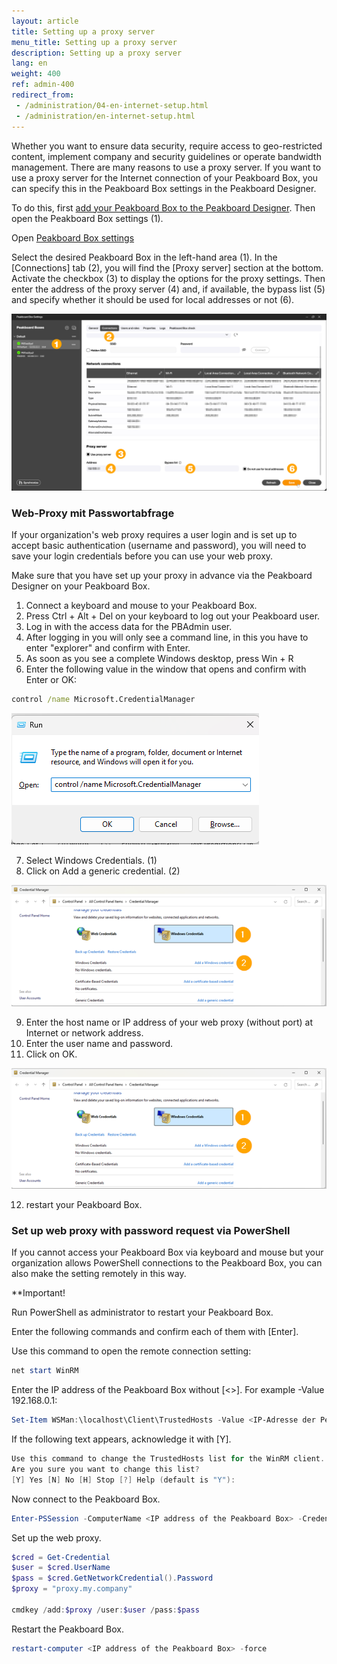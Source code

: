 ```yaml
---
layout: article
title: Setting up a proxy server
menu_title: Setting up a proxy server
description: Setting up a proxy server
lang: en
weight: 400
ref: admin-400
redirect_from:
 - /administration/04-en-internet-setup.html
 - /administration/en-internet-setup.html
---
```


Whether you want to ensure data security, require access to geo-restricted content, implement company and security guidelines or operate bandwidth management. There are many reasons to use a proxy server.
If you want to use a proxy server for the Internet connection of your Peakboard Box, you can specify this in the Peakboard Box settings in the Peakboard Designer.

To do this, first [add your Peakboard Box to the Peakboard Designer](https://help.peakboard.com/administration/en-adding.html). Then open the Peakboard Box settings (1).

Open [Peakboard Box settings](/assets/images/admin/proxy/en_proxy-01.png)

Select the desired Peakboard Box in the left-hand area (1). In the [Connections] tab (2), you will find the [Proxy server] section at the bottom.
Activate the checkbox (3) to display the options for the proxy settings.
Then enter the address of the proxy server (4) and, if available, the bypass list (5) and specify whether it should be used for local addresses or not (6).

![Proxy settings](/assets/images/admin/proxy/en_proxy-02.png)

### Web-Proxy mit Passwortabfrage

If your organization's web proxy requires a user login and is set up to accept basic authentication (username and password), you will need to save your login credentials before you can use your web proxy.

<div class="box-tip" markdown="1">
Make sure that you have set up your proxy in advance via the Peakboard Designer on your Peakboard Box.
</div>

1. Connect a keyboard and mouse to your Peakboard Box.
2. Press Ctrl + Alt + Del on your keyboard to log out your Peakboard user.
3. Log in with the access data for the PBAdmin user.
4. After logging in you will only see a command line, in this you have to enter "explorer" and confirm with Enter.
5. As soon as you see a complete Windows desktop, press Win + R
6. Enter the following value in the window that opens and confirm with Enter or OK:

```cmd
control /name Microsoft.CredentialManager 
```

![Call MS Credential Manager](/assets/images/admin/proxy/en_proxy-03.png)

7. Select Windows Credentials. (1)
8. Click on Add a generic credential. (2)

![Select Windows Credential](/assets/images/admin/proxy/en_proxy-04.png)

9. Enter the host name or IP address of your web proxy (without port) at Internet or network address.
10. Enter the user name and password.
11. Click on OK.

![Enter credentials](/assets/images/admin/proxy/en_proxy-04.png)

12. restart your Peakboard Box.


### Set up web proxy with password request via PowerShell

If you cannot access your Peakboard Box via keyboard and mouse but your organization allows PowerShell connections to the Peakboard Box, you can also make the setting remotely in this way.

<div class="box-warning" markdown="1">
**Important!

Run PowerShell as administrator to restart your Peakboard Box.
</div>

Enter the following commands and confirm each of them with [Enter].

Use this command to open the remote connection setting:

```powershell
net start WinRM
```

Enter the IP address of the Peakboard Box without [&lt;&gt;]. For example -Value 192.168.0.1:

```powershell
Set-Item WSMan:\localhost\Client\TrustedHosts -Value <IP-Adresse der Peakboard Box>
```

If the following text appears, acknowledge it with [Y].

```powershell
Use this command to change the TrustedHosts list for the WinRM client. The computers in the TrustedHosts list may not be able to be authenticated. The client may be sending credentials to these computers.
Are you sure you want to change this list?
[Y] Yes [N] No [H] Stop [?] Help (default is "Y"):
```

Now connect to the Peakboard Box.

```powershell
Enter-PSSession -ComputerName <IP address of the Peakboard Box> -Credential <Name of the Peakboard Box>\pbadmin
```

Set up the web proxy.

```powershell
$cred = Get-Credential
$user = $cred.UserName
$pass = $cred.GetNetworkCredential().Password
$proxy = "proxy.my.company"

cmdkey /add:$proxy /user:$user /pass:$pass
```

Restart the Peakboard Box.

```powershell
restart-computer <IP address of the Peakboard Box> -force
```